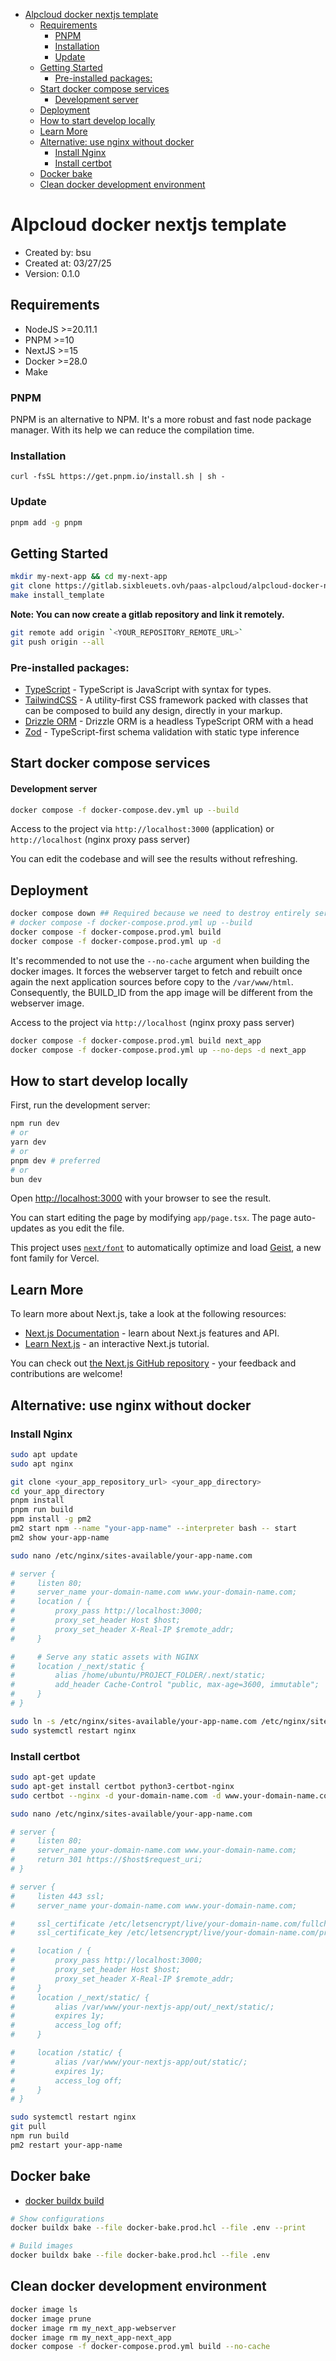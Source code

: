 
- [Alpcloud docker nextjs template](#alpcloud-docker-nextjs-template)
  - [Requirements](#requirements)
    - [PNPM](#pnpm)
    - [Installation](#installation)
    - [Update](#update)
  - [Getting Started](#getting-started)
    - [Pre-installed packages:](#pre-installed-packages)
  - [Start docker compose services](#start-docker-compose-services)
      - [Development server](#development-server)
  - [Deployment](#deployment)
  - [How to start develop locally](#how-to-start-develop-locally)
  - [Learn More](#learn-more)
  - [Alternative: use nginx without docker](#alternative-use-nginx-without-docker)
    - [Install Nginx](#install-nginx)
    - [Install certbot](#install-certbot)
  - [Docker bake](#docker-bake)
  - [Clean docker development environment](#clean-docker-development-environment)


# Alpcloud docker nextjs template

- Created by: bsu
- Created at: 03/27/25
- Version: 0.1.0

## Requirements

- NodeJS >=20.11.1
- PNPM >=10
- NextJS >=15
- Docker >=28.0
- Make

### PNPM 

PNPM is an alternative to NPM. It's a more robust and fast node package manager. With its help we can reduce the compilation time.

### Installation

```
curl -fsSL https://get.pnpm.io/install.sh | sh -
```

### Update

```sh
pnpm add -g pnpm
```

## Getting Started

```sh
mkdir my-next-app && cd my-next-app
git clone https://gitlab.sixbleuets.ovh/paas-alpcloud/alpcloud-docker-nextjs.git .
make install_template
```

**Note: You can now create a gitlab repository and link it remotely.**

```sh
git remote add origin `<YOUR_REPOSITORY_REMOTE_URL>`
git push origin --all
```

### Pre-installed packages:
- [TypeScript](https://www.typescriptlang.org/docs/) - TypeScript is JavaScript with syntax for types.
- [TailwindCSS](https://tailwindcss.com/docs) - A utility-first CSS framework packed with classes that can be composed to build any design, directly in your markup.
- [Drizzle ORM](https://orm.drizzle.team/docs) - Drizzle ORM is a headless TypeScript ORM with a head
- [Zod](https://zod.dev/) - TypeScript-first schema validation with static type inference

## Start docker compose services

#### Development server

```sh
docker compose -f docker-compose.dev.yml up --build
```

Access to the project via `http://localhost:3000` (application) or `http://localhost` (nginx proxy pass server)

You can edit the codebase and will see the results without refreshing.

## Deployment

```sh
docker compose down ## Required because we need to destroy entirely services
# docker compose -f docker-compose.prod.yml up --build
docker compose -f docker-compose.prod.yml build
docker compose -f docker-compose.prod.yml up -d
```

It's recommended to not use the `--no-cache` argument when building the docker images. It forces the webserver target to fetch and rebuilt once again the next application sources before copy to the `/var/www/html`. Consequently, the BUILD_ID from the app image will be different from the webserver image.

Access to the project via `http://localhost` (nginx proxy pass server)

```sh
docker compose -f docker-compose.prod.yml build next_app
docker compose -f docker-compose.prod.yml up --no-deps -d next_app
```

## How to start develop locally

First, run the development server:

```bash
npm run dev
# or
yarn dev
# or
pnpm dev # preferred
# or
bun dev
```

Open [http://localhost:3000](http://localhost:3000) with your browser to see the result.

You can start editing the page by modifying `app/page.tsx`. The page auto-updates as you edit the file.

This project uses [`next/font`](https://nextjs.org/docs/app/building-your-application/optimizing/fonts) to automatically optimize and load [Geist](https://vercel.com/font), a new font family for Vercel.

## Learn More

To learn more about Next.js, take a look at the following resources:

- [Next.js Documentation](https://nextjs.org/docs) - learn about Next.js features and API.
- [Learn Next.js](https://nextjs.org/learn) - an interactive Next.js tutorial.

You can check out [the Next.js GitHub repository](https://github.com/vercel/next.js) - your feedback and contributions are welcome!


## Alternative: use nginx without docker

### Install Nginx 

```sh
sudo apt update
sudo apt nginx

git clone <your_app_repository_url> <your_app_directory>
cd your_app_directory
pnpm install
pnpm run build
ppm install -g pm2
pm2 start npm --name "your-app-name" --interpreter bash -- start
pm2 show your-app-name

sudo nano /etc/nginx/sites-available/your-app-name.com

# server {
#     listen 80;
#     server_name your-domain-name.com www.your-domain-name.com;
#     location / {
#         proxy_pass http://localhost:3000;
#         proxy_set_header Host $host;
#         proxy_set_header X-Real-IP $remote_addr;
#     }

#     # Serve any static assets with NGINX
#     location /_next/static {
#         alias /home/ubuntu/PROJECT_FOLDER/.next/static;
#         add_header Cache-Control "public, max-age=3600, immutable";
#     }
# }

sudo ln -s /etc/nginx/sites-available/your-app-name.com /etc/nginx/sites-enabled/ 
sudo systemctl restart nginx
```

### Install certbot

```sh
sudo apt-get update
sudo apt-get install certbot python3-certbot-nginx
sudo certbot --nginx -d your-domain-name.com -d www.your-domain-name.com

sudo nano /etc/nginx/sites-available/your-app-name.com 

# server {
#     listen 80;
#     server_name your-domain-name.com www.your-domain-name.com;
#     return 301 https://$host$request_uri;
# }

# server {
#     listen 443 ssl;
#     server_name your-domain-name.com www.your-domain-name.com;

#     ssl_certificate /etc/letsencrypt/live/your-domain-name.com/fullchain.pem;
#     ssl_certificate_key /etc/letsencrypt/live/your-domain-name.com/privkey.pem;

#     location / {
#         proxy_pass http://localhost:3000;
#         proxy_set_header Host $host;
#         proxy_set_header X-Real-IP $remote_addr;
#     }
#     location /_next/static/ {
#         alias /var/www/your-nextjs-app/out/_next/static/;
#         expires 1y;
#         access_log off;
#     }

#     location /static/ {
#         alias /var/www/your-nextjs-app/out/static/;
#         expires 1y;
#         access_log off;
#     }
# }

sudo systemctl restart nginx 
git pull
npm run build
pm2 restart your-app-name
```


## Docker bake
- [docker buildx build](https://docs.docker.com/reference/cli/docker/buildx/build/)

```sh
# Show configurations
docker buildx bake --file docker-bake.prod.hcl --file .env --print

# Build images
docker buildx bake --file docker-bake.prod.hcl --file .env
```

## Clean docker development environment

```sh
docker image ls
docker image prune
docker image rm my_next_app-webserver
docker image rm my_next_app-next_app
docker compose -f docker-compose.prod.yml build --no-cache
```